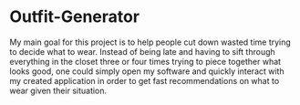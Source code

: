 # Outfit-Generator

My main goal for this project is to help people cut down wasted time trying to decide what to wear. Instead of being late and having to sift through everything in the closet three or four times trying to piece together what looks good, one could simply open my software and quickly interact with my created application in order to get fast recommendations on what to wear given their situation.
